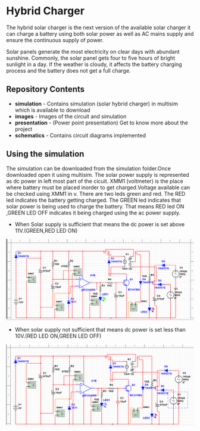 # Hybrid Charger

The hybrid solar charger  is the next version of the available solar charger it can charge a battery using both solar power
as well as AC mains supply and ensure the continuous supply of power.

Solar panels generate the most electricity on clear days with abundant sunshine. Commonly, the solar panel gets four to five hours of bright sunlight in a day. If the weather is cloudy, it affects the battery charging process and the battery does not get a full charge.
## Repository Contents
- **simulation** - Contains simulation (solar hybrid charger) in multisim which is available to download
- **images** - Images of the circuit and simulation 
- **presentation** - (Power point presentation) Get to know more about the project
- **schematics** - Contains  circuit diagrams implemented

## Using the simulation

The simulation can be downloaded from the simulation folder.Once downloaded open it using multisim. 
The solar power supply is represented as dc power in left most part of the cicuit. XMM1 (voltmeter) is the place where battery must be placed  inorder to get charged.Voltage available can be checked using XMM1 in v. 
There are two leds green and red.
The RED led indicates the battery getting charged.
The GREEN led indicates that solar power is being used to charge the battery.
That means  RED led ON ,GREEN LED OFF indicates it being charged using the ac power supply. 

- When Solar supply is sufficient that means the dc power is set above 11V.(GREEN,RED LED ON)

![](https://github.com/Sankul2699/HYBRID-CHARGER/blob/master/images/sim%20green.PNG)


- When solar supply not sufficient that means dc power is set less than 10V.(RED LED ON,GREEN LED OFF)

![](https://github.com/Sankul2699/HYBRID-CHARGER/blob/master/images/sim%20green%20red.PNG)

